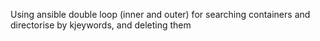 Using ansible double loop (inner and outer) for searching containers and directorise by kjeywords, and deleting them 
